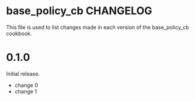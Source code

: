 # base_policy_cb CHANGELOG

This file is used to list changes made in each version of the base_policy_cb cookbook.

# 0.1.0

Initial release.

- change 0
- change 1

